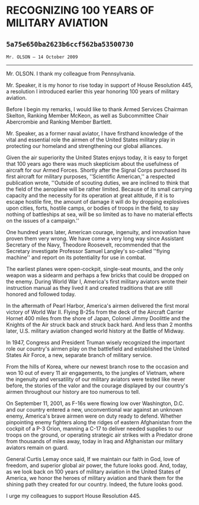 # RECOGNIZING 100 YEARS OF MILITARY AVIATION
## `5a75e650ba2623b6ccf562ba53500730`
`Mr. OLSON — 14 October 2009`

---


Mr. OLSON. I thank my colleague from Pennsylvania.

Mr. Speaker, it is my honor to rise today in support of House 
Resolution 445, a resolution I introduced earlier this year honoring 
100 years of military aviation.

Before I begin my remarks, I would like to thank Armed Services 
Chairman Skelton, Ranking Member McKeon, as well as Subcommittee Chair 
Abercrombie and Ranking Member Bartlett.

Mr. Speaker, as a former naval aviator, I have firsthand knowledge of 
the vital and essential role the airmen of the United States military 
play in protecting our homeland and strengthening our global alliances.

Given the air superiority the United States enjoys today, it is easy 
to forget that 100 years ago there was much skepticism about the 
usefulness of aircraft for our Armed Forces. Shortly after the Signal 
Corps purchased its first aircraft for military purposes, ''Scientific 
American,'' a respected publication wrote, ''Outside of scouting 
duties, we are inclined to think that the field of the aeroplane will 
be rather limited. Because of its small carrying capacity and the 
necessity for its operation at great altitude, if it is to escape 
hostile fire, the amount of damage it will do by dropping explosives 
upon cities, forts, hostile camps, or bodies of troops in the field, to 
say nothing of battleships at sea, will be so limited as to have no 
material effects on the issues of a campaign.''

One hundred years later, American courage, ingenuity, and innovation 
have proven them very wrong. We have come a very long way since 
Assistant Secretary of the Navy, Theodore Roosevelt, recommended that 
the Secretary investigate Professor Samuel Langley's so-called ''flying 
machine'' and report on its potentiality for use in combat.

The earliest planes were open-cockpit, single-seat mounts, and the 
only weapon was a sidearm and perhaps a few bricks that could be 
dropped on the enemy. During World War I, America's first military 
aviators wrote their instruction manual as they lived it and created 
traditions that are still honored and followed today.

In the aftermath of Pearl Harbor, America's airmen delivered the 
first moral victory of World War II. Flying B-25s from the deck of the 
Aircraft Carrier Hornet 400 miles from the shore of Japan, Colonel 
Jimmy Doolittle and the Knights of the Air struck back and struck back 
hard. And less than 2 months later, U.S. military aviation changed 
world history at the Battle of Midway.

In 1947, Congress and President Truman wisely recognized the 
important role our country's airmen play on the battlefield and 
established the United States Air Force, a new, separate branch of 
military service.

From the hills of Korea, where our newest branch rose to the occasion 
and won 10 out of every 11 air engagements, to the jungles of Vietnam, 
where the ingenuity and versatility of our military aviators were 
tested like never before, the stories of the valor and the courage 
displayed by our country's airmen throughout our history are too 
numerous to tell.

On September 11, 2001, as F-16s were flowing low over Washington, 
D.C. and our country entered a new, unconventional war against an 
unknown enemy, America's brave airmen were on duty ready to defend. 
Whether pinpointing enemy fighters along the ridges of eastern 
Afghanistan from the cockpit of a P-3 Orion, manning a C-17 to deliver 
needed supplies to our troops on the ground, or operating strategic air 
strikes with a Predator drone from thousands of miles away, today in 
Iraq and Afghanistan our military aviators remain on guard.

General Curtis Lemay once said, If we maintain our faith in God, love 
of freedom, and superior global air power, the future looks good. And, 
today, as we look back on 100 years of military aviation in the United 
States of America, we honor the heroes of military aviation and thank 
them for the shining path they created for our country. Indeed, the 
future looks good.

I urge my colleagues to support House Resolution 445.